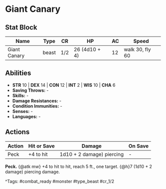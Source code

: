 # Giant Canary

## Stat Block

| Name | Type | CR | HP | AC | Speed |
|------|------|----|----|----|-------|
| Giant Canary | beast | 1/2 | 26 (4d10 + 4) | 12 | walk 30, fly 60 |

## Abilities

- **STR** 10 | **DEX** 14 | **CON** 12 | **INT** 2 | **WIS** 10 | **CHA** 6
- **Saving Throws:** -  
- **Skills:** -  
- **Damage Resistances:** -  
- **Condition Immunities:** -  
- **Senses:** -  
- **Languages:** -


## Actions

| Action | Hit or Save | Damage | On Save |
|--------|--------------|--------|----------|
| Peck | +4 to hit | 1d10 + 2 damage) piercing | - |

**Peck.** {@atk mw} +4 to hit to hit, reach 5 ft., one target. {@h}7 (1d10 + 2 damage) piercing damage.


^Tags: #combat_ready #monster #type_beast #cr_1/2